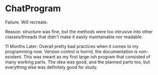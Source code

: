 # ChatProgram
Failure. Will recreate.

Reason: structure was fine, but the methods were too intrusive into other classes/threads that didn't make it easily maintainable nor readable.

11 Months Later: Overall pretty bad practices when it comes to my programming now. Version control is horrid, the documentation is non-existent. This was meant as my first large-ish program that consisted of many working parts. The idea was good, and the planned parts too, but everything else was definitely good for study.
